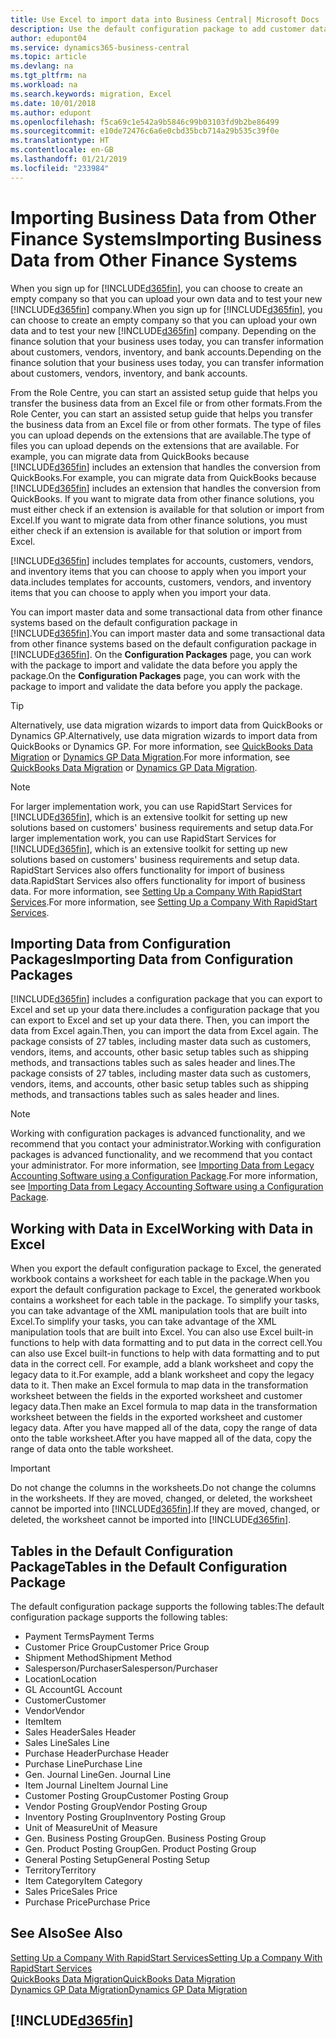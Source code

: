 ```yaml
---
title: Use Excel to import data into Business Central| Microsoft Docs
description: Use the default configuration package to add customer data in Excel and import the data back into Business Central .
author: edupont04
ms.service: dynamics365-business-central
ms.topic: article
ms.devlang: na
ms.tgt_pltfrm: na
ms.workload: na
ms.search.keywords: migration, Excel
ms.date: 10/01/2018
ms.author: edupont
ms.openlocfilehash: f5ca69c1e542a9b5846c99b03103fd9b2be86499
ms.sourcegitcommit: e10de72476c6a6e0cbd35bcb714a29b535c39f0e
ms.translationtype: HT
ms.contentlocale: en-GB
ms.lasthandoff: 01/21/2019
ms.locfileid: "233984"
---
```

# <a name="importing-business-data-from-other-finance-systems"></a><span data-ttu-id="7d365-103">Importing Business Data from Other Finance Systems</span><span class="sxs-lookup"><span data-stu-id="7d365-103">Importing Business Data from Other Finance Systems</span></span>
<span data-ttu-id="7d365-104">When you sign up for [!INCLUDE[d365fin](includes/d365fin_md.md)], you can choose to create an empty company so that you can upload your own data and to test your new [!INCLUDE[d365fin](includes/d365fin_md.md)] company.</span><span class="sxs-lookup"><span data-stu-id="7d365-104">When you sign up for [!INCLUDE[d365fin](includes/d365fin_md.md)], you can choose to create an empty company so that you can upload your own data and to test your new [!INCLUDE[d365fin](includes/d365fin_md.md)] company.</span></span> <span data-ttu-id="7d365-105">Depending on the finance solution that your business uses today, you can transfer information about customers, vendors, inventory, and bank accounts.</span><span class="sxs-lookup"><span data-stu-id="7d365-105">Depending on the finance solution that your business uses today, you can transfer information about customers, vendors, inventory, and bank accounts.</span></span>  

<span data-ttu-id="7d365-106">From the Role Centre, you can start an assisted setup guide that helps you transfer the business data from an Excel file or from other formats.</span><span class="sxs-lookup"><span data-stu-id="7d365-106">From the Role Center, you can start an assisted setup guide that helps you transfer the business data from an Excel file or from other formats.</span></span> <span data-ttu-id="7d365-107">The type of files you can upload depends on the extensions that are available.</span><span class="sxs-lookup"><span data-stu-id="7d365-107">The type of files you can upload depends on the extensions that are available.</span></span> <span data-ttu-id="7d365-108">For example, you can migrate data from QuickBooks because [!INCLUDE[d365fin](includes/d365fin_md.md)] includes an extension that handles the conversion from QuickBooks.</span><span class="sxs-lookup"><span data-stu-id="7d365-108">For example, you can migrate data from QuickBooks because [!INCLUDE[d365fin](includes/d365fin_md.md)] includes an extension that handles the conversion from QuickBooks.</span></span> <span data-ttu-id="7d365-109">If you want to migrate data from other finance solutions, you must either check if an extension is available for that solution or import from Excel.</span><span class="sxs-lookup"><span data-stu-id="7d365-109">If you want to migrate data from other finance solutions, you must either check if an extension is available for that solution or import from Excel.</span></span>  

[!INCLUDE[d365fin](includes/d365fin_md.md)] <span data-ttu-id="7d365-110">includes templates for accounts, customers, vendors, and inventory items that you can choose to apply when you import your data.</span><span class="sxs-lookup"><span data-stu-id="7d365-110">includes templates for accounts, customers, vendors, and inventory items that you can choose to apply when you import your data.</span></span>

<span data-ttu-id="7d365-111">You can import master data and some transactional data from other finance systems based on the default configuration package in [!INCLUDE[d365fin](includes/d365fin_md.md)].</span><span class="sxs-lookup"><span data-stu-id="7d365-111">You can import master data and some transactional data from other finance systems based on the default configuration package in [!INCLUDE[d365fin](includes/d365fin_md.md)].</span></span> <span data-ttu-id="7d365-112">On the **Configuration Packages** page, you can work with the package to import and validate the data before you apply the package.</span><span class="sxs-lookup"><span data-stu-id="7d365-112">On the **Configuration Packages** page, you can work with the package to import and validate the data before you apply the package.</span></span>  

> [!TIP]  
> <span data-ttu-id="7d365-113">Alternatively, use data migration wizards to import data from QuickBooks or Dynamics GP.</span><span class="sxs-lookup"><span data-stu-id="7d365-113">Alternatively, use data migration wizards to import data from QuickBooks or Dynamics GP.</span></span> <span data-ttu-id="7d365-114">For more information, see [QuickBooks Data Migration](ui-extensions-quickbooks-data-migration.md) or [Dynamics GP Data Migration](ui-extensions-dynamicsgp-data-migration.md).</span><span class="sxs-lookup"><span data-stu-id="7d365-114">For more information, see [QuickBooks Data Migration](ui-extensions-quickbooks-data-migration.md) or [Dynamics GP Data Migration](ui-extensions-dynamicsgp-data-migration.md).</span></span>

> [!NOTE]  
> <span data-ttu-id="7d365-115">For larger implementation work, you can use RapidStart Services for [!INCLUDE[d365fin](includes/d365fin_md.md)], which is an extensive toolkit for setting up new solutions based on customers' business requirements and setup data.</span><span class="sxs-lookup"><span data-stu-id="7d365-115">For larger implementation work, you can use RapidStart Services for [!INCLUDE[d365fin](includes/d365fin_md.md)], which is an extensive toolkit for setting up new solutions based on customers' business requirements and setup data.</span></span> <span data-ttu-id="7d365-116">RapidStart Services also offers functionality for import of business data.</span><span class="sxs-lookup"><span data-stu-id="7d365-116">RapidStart Services also offers functionality for import of business data.</span></span> <span data-ttu-id="7d365-117">For more information, see [Setting Up a Company With RapidStart Services](admin-set-up-a-company-with-rapidstart.md).</span><span class="sxs-lookup"><span data-stu-id="7d365-117">For more information, see [Setting Up a Company With RapidStart Services](admin-set-up-a-company-with-rapidstart.md).</span></span>

## <a name="importing-data-from-configuration-packages"></a><span data-ttu-id="7d365-118">Importing Data from Configuration Packages</span><span class="sxs-lookup"><span data-stu-id="7d365-118">Importing Data from Configuration Packages</span></span>
[!INCLUDE[d365fin](includes/d365fin_md.md)] <span data-ttu-id="7d365-119">includes a configuration package that you can export to Excel and set up your data there.</span><span class="sxs-lookup"><span data-stu-id="7d365-119">includes a configuration package that you can export to Excel and set up your data there.</span></span> <span data-ttu-id="7d365-120">Then, you can import the data from Excel again.</span><span class="sxs-lookup"><span data-stu-id="7d365-120">Then, you can import the data from Excel again.</span></span> <span data-ttu-id="7d365-121">The package consists of 27 tables, including master data such as customers, vendors, items, and accounts, other basic setup tables such as shipping methods, and transactions tables such as sales header and lines.</span><span class="sxs-lookup"><span data-stu-id="7d365-121">The package consists of 27 tables, including master data such as customers, vendors, items, and accounts, other basic setup tables such as shipping methods, and transactions tables such as sales header and lines.</span></span>  

> [!NOTE]  
>   <span data-ttu-id="7d365-122">Working with configuration packages is advanced functionality, and we recommend that you contact your administrator.</span><span class="sxs-lookup"><span data-stu-id="7d365-122">Working with configuration packages is advanced functionality, and we recommend that you contact your administrator.</span></span> <span data-ttu-id="7d365-123">For more information, see [Importing Data from Legacy Accounting Software using a Configuration Package](across-import-data-configuration-packages.md).</span><span class="sxs-lookup"><span data-stu-id="7d365-123">For more information, see [Importing Data from Legacy Accounting Software using a Configuration Package](across-import-data-configuration-packages.md).</span></span>

## <a name="working-with-data-in-excel"></a><span data-ttu-id="7d365-124">Working with Data in Excel</span><span class="sxs-lookup"><span data-stu-id="7d365-124">Working with Data in Excel</span></span>
<span data-ttu-id="7d365-125">When you export the default configuration package to Excel, the generated workbook contains a worksheet for each table in the package.</span><span class="sxs-lookup"><span data-stu-id="7d365-125">When you export the default configuration package to Excel, the generated workbook contains a worksheet for each table in the package.</span></span> <span data-ttu-id="7d365-126">To simplify your tasks, you can take advantage of the XML manipulation tools that are built into Excel.</span><span class="sxs-lookup"><span data-stu-id="7d365-126">To simplify your tasks, you can take advantage of the XML manipulation tools that are built into Excel.</span></span> <span data-ttu-id="7d365-127">You can also use Excel built-in functions to help with data formatting and to put data in the correct cell.</span><span class="sxs-lookup"><span data-stu-id="7d365-127">You can also use Excel built-in functions to help with data formatting and to put data in the correct cell.</span></span> <span data-ttu-id="7d365-128">For example, add a blank worksheet and copy the legacy data to it.</span><span class="sxs-lookup"><span data-stu-id="7d365-128">For example, add a blank worksheet and copy the legacy data to it.</span></span> <span data-ttu-id="7d365-129">Then make an Excel formula to map data in the transformation worksheet between the fields in the exported worksheet and customer legacy data.</span><span class="sxs-lookup"><span data-stu-id="7d365-129">Then make an Excel formula to map data in the transformation worksheet between the fields in the exported worksheet and customer legacy data.</span></span> <span data-ttu-id="7d365-130">After you have mapped all of the data, copy the range of data onto the table worksheet.</span><span class="sxs-lookup"><span data-stu-id="7d365-130">After you have mapped all of the data, copy the range of data onto the table worksheet.</span></span>  

> [!IMPORTANT]  
>  <span data-ttu-id="7d365-131">Do not change the columns in the worksheets.</span><span class="sxs-lookup"><span data-stu-id="7d365-131">Do not change the columns in the worksheets.</span></span> <span data-ttu-id="7d365-132">If they are moved, changed, or deleted, the worksheet cannot be imported into [!INCLUDE[d365fin](includes/d365fin_md.md)].</span><span class="sxs-lookup"><span data-stu-id="7d365-132">If they are moved, changed, or deleted, the worksheet cannot be imported into [!INCLUDE[d365fin](includes/d365fin_md.md)].</span></span>

## <a name="tables-in-the-default-configuration-package"></a><span data-ttu-id="7d365-133">Tables in the Default Configuration Package</span><span class="sxs-lookup"><span data-stu-id="7d365-133">Tables in the Default Configuration Package</span></span>
<span data-ttu-id="7d365-134">The default configuration package supports the following tables:</span><span class="sxs-lookup"><span data-stu-id="7d365-134">The default configuration package supports the following tables:</span></span>

-   <span data-ttu-id="7d365-135">Payment Terms</span><span class="sxs-lookup"><span data-stu-id="7d365-135">Payment Terms</span></span>
-   <span data-ttu-id="7d365-136">Customer Price Group</span><span class="sxs-lookup"><span data-stu-id="7d365-136">Customer Price Group</span></span>
-   <span data-ttu-id="7d365-137">Shipment Method</span><span class="sxs-lookup"><span data-stu-id="7d365-137">Shipment Method</span></span>
-   <span data-ttu-id="7d365-138">Salesperson/Purchaser</span><span class="sxs-lookup"><span data-stu-id="7d365-138">Salesperson/Purchaser</span></span>
-   <span data-ttu-id="7d365-139">Location</span><span class="sxs-lookup"><span data-stu-id="7d365-139">Location</span></span>
-   <span data-ttu-id="7d365-140">GL Account</span><span class="sxs-lookup"><span data-stu-id="7d365-140">GL Account</span></span>
-   <span data-ttu-id="7d365-141">Customer</span><span class="sxs-lookup"><span data-stu-id="7d365-141">Customer</span></span>
-   <span data-ttu-id="7d365-142">Vendor</span><span class="sxs-lookup"><span data-stu-id="7d365-142">Vendor</span></span>
-   <span data-ttu-id="7d365-143">Item</span><span class="sxs-lookup"><span data-stu-id="7d365-143">Item</span></span>
-   <span data-ttu-id="7d365-144">Sales Header</span><span class="sxs-lookup"><span data-stu-id="7d365-144">Sales Header</span></span>
-   <span data-ttu-id="7d365-145">Sales Line</span><span class="sxs-lookup"><span data-stu-id="7d365-145">Sales Line</span></span>
-   <span data-ttu-id="7d365-146">Purchase Header</span><span class="sxs-lookup"><span data-stu-id="7d365-146">Purchase Header</span></span>
-   <span data-ttu-id="7d365-147">Purchase Line</span><span class="sxs-lookup"><span data-stu-id="7d365-147">Purchase Line</span></span>
-   <span data-ttu-id="7d365-148">Gen. Journal Line</span><span class="sxs-lookup"><span data-stu-id="7d365-148">Gen. Journal Line</span></span>
-   <span data-ttu-id="7d365-149">Item Journal Line</span><span class="sxs-lookup"><span data-stu-id="7d365-149">Item Journal Line</span></span>
-   <span data-ttu-id="7d365-150">Customer Posting Group</span><span class="sxs-lookup"><span data-stu-id="7d365-150">Customer Posting Group</span></span>
-   <span data-ttu-id="7d365-151">Vendor Posting Group</span><span class="sxs-lookup"><span data-stu-id="7d365-151">Vendor Posting Group</span></span>
-   <span data-ttu-id="7d365-152">Inventory Posting Group</span><span class="sxs-lookup"><span data-stu-id="7d365-152">Inventory Posting Group</span></span>
-   <span data-ttu-id="7d365-153">Unit of Measure</span><span class="sxs-lookup"><span data-stu-id="7d365-153">Unit of Measure</span></span>
-   <span data-ttu-id="7d365-154">Gen. Business Posting Group</span><span class="sxs-lookup"><span data-stu-id="7d365-154">Gen. Business Posting Group</span></span>
-   <span data-ttu-id="7d365-155">Gen. Product Posting Group</span><span class="sxs-lookup"><span data-stu-id="7d365-155">Gen. Product Posting Group</span></span>
-   <span data-ttu-id="7d365-156">General Posting Setup</span><span class="sxs-lookup"><span data-stu-id="7d365-156">General Posting Setup</span></span>
-   <span data-ttu-id="7d365-157">Territory</span><span class="sxs-lookup"><span data-stu-id="7d365-157">Territory</span></span>
-   <span data-ttu-id="7d365-158">Item Category</span><span class="sxs-lookup"><span data-stu-id="7d365-158">Item Category</span></span>
-   <span data-ttu-id="7d365-159">Sales Price</span><span class="sxs-lookup"><span data-stu-id="7d365-159">Sales Price</span></span>
-   <span data-ttu-id="7d365-160">Purchase Price</span><span class="sxs-lookup"><span data-stu-id="7d365-160">Purchase Price</span></span>

## <a name="see-also"></a><span data-ttu-id="7d365-161">See Also</span><span class="sxs-lookup"><span data-stu-id="7d365-161">See Also</span></span>
[<span data-ttu-id="7d365-162">Setting Up a Company With RapidStart Services</span><span class="sxs-lookup"><span data-stu-id="7d365-162">Setting Up a Company With RapidStart Services</span></span>](admin-set-up-a-company-with-rapidstart.md)  
[<span data-ttu-id="7d365-163">QuickBooks Data Migration</span><span class="sxs-lookup"><span data-stu-id="7d365-163">QuickBooks Data Migration</span></span>](ui-extensions-quickbooks-data-migration.md)  
[<span data-ttu-id="7d365-164">Dynamics GP Data Migration</span><span class="sxs-lookup"><span data-stu-id="7d365-164">Dynamics GP Data Migration</span></span>](ui-extensions-dynamicsgp-data-migration.md)  

## [!INCLUDE[d365fin](includes/free_trial_md.md)]  
 

